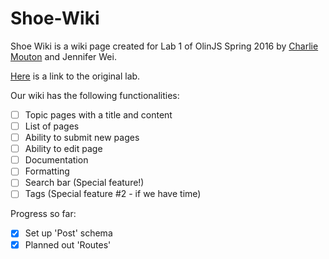 # Shoe-Wiki


Shoe Wiki is a wiki page created for Lab 1 of OlinJS Spring 2016 by [Charlie Mouton](https://github.com/charliemouton) and Jennifer Wei.


[Here](https://github.com/olinjs/olinjs/tree/master/lab1)  is a link to the original lab.


Our wiki has the following functionalities:
- [ ] Topic pages with a title and content
- [ ] List of pages
- [ ] Ability to submit new pages
- [ ] Ability to edit page
- [ ] Documentation 
- [ ] Formatting
- [ ] Search bar (Special feature!)
- [ ] Tags (Special feature #2 - if we have time)

Progress so far:
- [x] Set up 'Post' schema
- [x] Planned out 'Routes'
